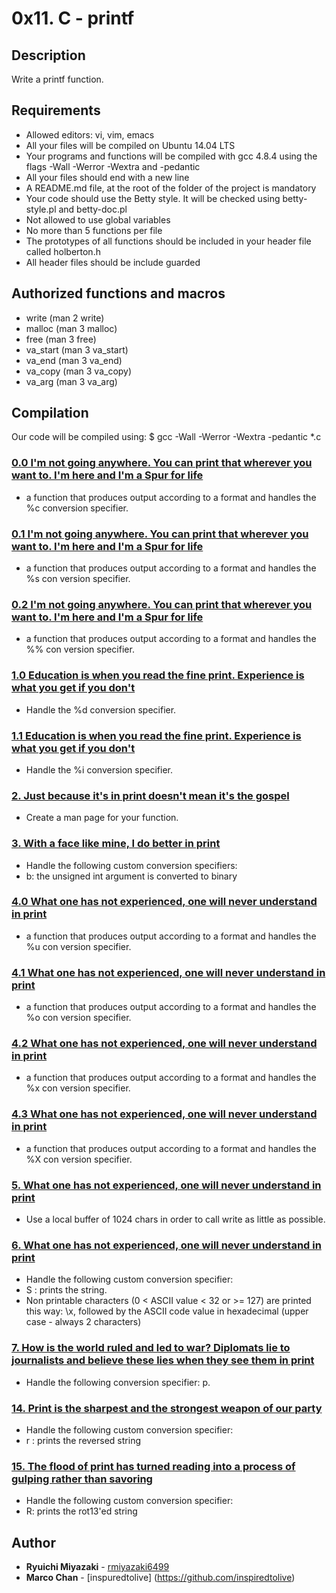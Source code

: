 # 0x11. C - printf
## Description
Write a printf function.
## Requirements
* Allowed editors: vi, vim, emacs
* All your files will be compiled on Ubuntu 14.04 LTS
* Your programs and functions will be compiled with gcc 4.8.4 using the flags -Wall -Werror -Wextra and -pedantic
* All your files should end with a new line
* A README.md file, at the root of the folder of the project is mandatory
* Your code should use the Betty style. It will be checked using betty-style.pl and betty-doc.pl
* Not allowed to use global variables
* No more than 5 functions per file
* The prototypes of all functions should be included in your header file called holberton.h
* All header files should be include guarded
## Authorized functions and macros
* write (man 2 write)
* malloc (man 3 malloc)
* free (man 3 free)
* va_start (man 3 va_start)
* va_end (man 3 va_end)
* va_copy (man 3 va_copy)
* va_arg (man 3 va_arg)
## Compilation
Our code will be compiled using:
$ gcc -Wall -Werror -Wextra -pedantic *.c
### [0.0 I'm not going anywhere. You can print that wherever you want to. I'm here and I'm a Spur for life](./print_char.c)
* a function that produces output according to a format and handles the %c conversion specifier.
### [0.1 I'm not going anywhere. You can print that wherever you want to. I'm here and I'm a Spur for life](./print_string.c)
* a function that produces output according to a format and handles the %s con
version specifier.
### [0.2 I'm not going anywhere. You can print that wherever you want to. I'm here and I'm a Spur for life](./print_percent.c)
* a function that produces output according to a format and handles the %% con
version specifier.
### [1.0 Education is when you read the fine print. Experience is what you get if you don't](./print_number.c)
* Handle the %d conversion specifier.
### [1.1 Education is when you read the fine print. Experience is what you get if you don't](./print_number.c)
* Handle the %i conversion specifier.
### [2. Just because it's in print doesn't mean it's the gospel](./man_3_printf)
* Create a man page for your function.
### [3. With a face like mine, I do better in print](./print_binary.c)
* Handle the following custom conversion specifiers:
* b: the unsigned int argument is converted to binary
### [4.0 What one has not experienced, one will never understand in print](./print_unsign.c)
* a function that produces output according to a format and handles the %u con
version specifier.
### [4.1 What one has not experienced, one will never understand in print](./print_octal.c)
* a function that produces output according to a format and handles the %o con
version specifier.
### [4.2 What one has not experienced, one will never understand in print](./print_hexlower.c)
* a function that produces output according to a format and handles the %x con
version specifier.
### [4.3 What one has not experienced, one will never understand in print](./print_hexUpper.c)
* a function that produces output according to a format and handles the %X con
version specifier.
### [5. What one has not experienced, one will never understand in print](./_putchar.c)
* Use a local buffer of 1024 chars in order to call write as little as possible.
### [6. What one has not experienced, one will never understand in print](./print_unprintable.c)
* Handle the following custom conversion specifier:
* S : prints the string.
* Non printable characters (0 < ASCII value < 32 or >= 127) are printed this way: \x, followed by the ASCII code value in hexadecimal (upper case - always 2 characters)
### [7. How is the world ruled and led to war? Diplomats lie to journalists and believe these lies when they see them in print ](./print_pointer.c)
* Handle the following conversion specifier: p.
### [14. Print is the sharpest and the strongest weapon of our party](./print_rev.c)
* Handle the following custom conversion specifier:
* r : prints the reversed string
### [15. The flood of print has turned reading into a process of gulping rather than savoring](./print_rot13.c)
* Handle the following custom conversion specifier:
* R: prints the rot13'ed string
## Author
* **Ryuichi Miyazaki** - [rmiyazaki6499](https://github.com/rmiyazaki6499)
* **Marco Chan** - [inspuredtolive] (https://github.com/inspiredtolive)
